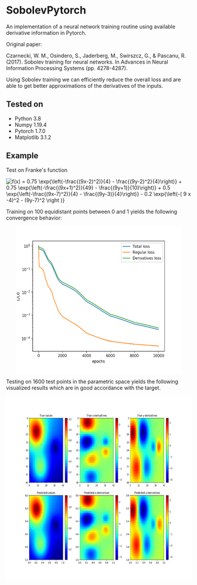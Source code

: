 # SobolevPytorch
An implementation of a neural network training routine using available derivative information in Pytorch.

Original paper:

Czarnecki, W. M., Osindero, S., Jaderberg, M., Swirszcz, G., & Pascanu, R. (2017). Sobolev training for neural networks. In Advances in Neural Information Processing Systems (pp. 4278-4287).

Using Sobolev training we can efficiently reduce the overall loss and are able to get better approximations of the derivatives of the inputs.

## Tested on
<ul>
<li>Python 3.8</li>
<li>Numpy 1.19.4</li>
<li>Pytorch 1.7.0</li>
<li>Matplotlib 3.1.2</li>
</ul> 



## Example
Test on Franke's function

<img src="https://latex.codecogs.com/gif.latex?f(x)&space;=&space;0.75&space;\exp{\left(-\frac{(9x-2)^2)}{4}&space;-&space;\frac{(9y-2)^2}{4}\right)}&space;&plus;&space;0.75&space;\exp{\left(-\frac{(9x&plus;1)^2)}{49}&space;-&space;\frac{(9y&plus;1)}{10}\right)}&space;&plus;&space;0.5&space;\exp{\left(-\frac{(9x-7)^2)}{4}&space;-&space;\frac{(9y-3)}{4}\right)}&space;-&space;0.2&space;\exp{\left(-(&space;9&space;x&space;-4)^2&space;-&space;(9y-7)^2&space;\right&space;)}" title="f(x) = 0.75 \exp{\left(-\frac{(9x-2)^2)}{4} - \frac{(9y-2)^2}{4}\right)} + 0.75 \exp{\left(-\frac{(9x+1)^2)}{49} - \frac{(9y+1)}{10}\right)} + 0.5 \exp{\left(-\frac{(9x-7)^2)}{4} - \frac{(9y-3)}{4}\right)} - 0.2 \exp{\left(-( 9 x -4)^2 - (9y-7)^2 \right )}" />

Training on 100 equidistant points between 0 and 1 yields the following convergence behavior: 

<p align="center">
<img align="middle" src="src/figures/Loss_Franke.png" alt="Normalized convergence plot" width="450" height="400" />
</p>

Testing on 1600 test points in the parametric space yields the following visualized results which are in good accordance with the target.

<p align="center">
<img align="middle" src="src/figures/PredictionOverTestPoints_Franke.png" alt="Normalized convergence plot" width="700" height="500" />
</p>
